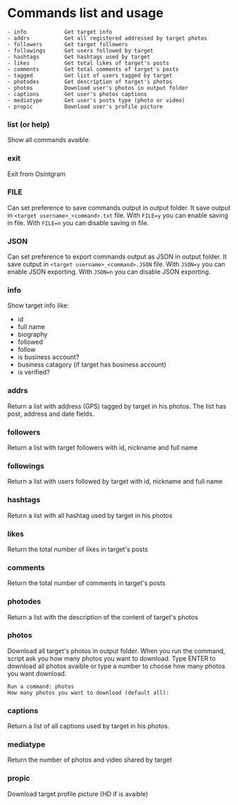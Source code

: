 # Commands list and usage
```
- info            Get target info
- addrs           Get all registered addressed by target photos
- followers       Get target followers
- followings      Get users followed by target
- hashtags        Get hashtags used by target
- likes           Get total likes of target's posts
- comments        Get total comments of target's posts
- tagged          Get list of users tagged by target
- photodes        Get description of target's photos
- photos          Download user's photos in output folder
- captions        Get user's photos captions
- mediatype       Get user's posts type (photo or video)
- propic          Download user's profile picture

```

### list (or help)
Show all commands avaible.

### exit
Exit from Osintgram

### FILE
Can set preference to save commands output in output folder. It save output in `<target username>_<command>.txt` file.
With `FILE=y` you can enable saving in file.
With `FILE=n` you can disable saving in file.

### JSON
Can set preference to export commands output as JSON in output folder. It save output in `<target username>_<command>.JSON` file.
With `JSON=y` you can enable JSON exporting.
With `JSON=n` you can disable JSON exporting.

### info
Show target info like:
- id
- full name
- biography
- followed
- follow
- is business account?
- business catagory (if target has business account)
- is verified?

### addrs
Return a list with address (GPS) tagged by target in his photos.
The list has post, address and date fields.

### followers
Return a list with target followers with id, nickname and full name

### followings
Return a list with users followed by target with id, nickname and full name

### hashtags
Return a list with all hashtag used by target in his photos

### likes
Return the total number of likes in target's posts

### comments
Return the total number of comments in target's posts

### photodes
Return a list with the description of the content of target's photos

### photos
Download all target's photos in output folder.
When you run the command, script ask you how many photos you want to download. 
Type ENTER to download all photos avaible or type a number to choose how many photos you want download.
```
Run a command: photos
How many photos you want to download (default all):
```

### captions 
Return a list of all captions used by target in his photos.

### mediatype
Return the number of photos and video shared by target

### propic
Download target profile picture (HD if is avaible)





